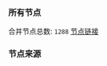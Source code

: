 ### 所有节点
合并节点总数: `1288`
[节点链接](https://raw.githubusercontent.com/rzhy1/11/master/sub/sub_merge_base64.txt)

### 节点来源
